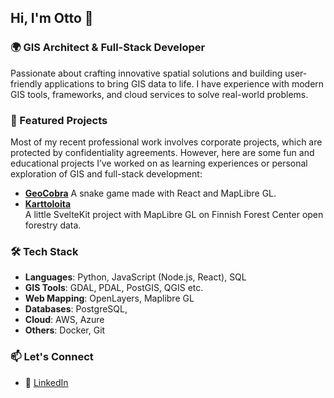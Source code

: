 ## Hi, I'm Otto 👋

### 🌍 **GIS Architect & Full-Stack Developer**  
Passionate about crafting innovative spatial solutions and building user-friendly applications to bring GIS data to life. I have experience with modern GIS tools, frameworks, and cloud services to solve real-world problems.

### 🌟 Featured Projects

Most of my recent professional work involves corporate projects, which are protected by confidentiality agreements. However, here are some fun and educational projects I’ve worked on as learning experiences or personal exploration of GIS and full-stack development:

- **[GeoCobra](https://geocobra.com)**
   A snake game made with React and MapLibre GL.
- **[Karttoloita](https://karttoloita.com)**  
   A little SvelteKit project with MapLibre GL on Finnish Forest Center open forestry data.

### 🛠️ Tech Stack
- **Languages**: Python, JavaScript (Node.js, React), SQL
- **GIS Tools**: GDAL, PDAL, PostGIS, QGIS etc.
- **Web Mapping**: OpenLayers, Maplibre GL
- **Databases**: PostgreSQL, 
- **Cloud**: AWS, Azure
- **Others**: Docker, Git

### 📫 Let's Connect
- 💼 [LinkedIn](https://www.linkedin.com/in/ottotarvainen/)
